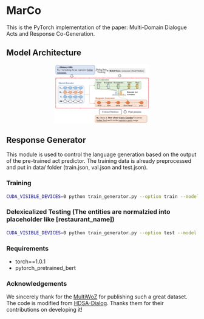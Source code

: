 # MarCo

This is the PyTorch implementation of the paper: Multi-Domain Dialogue Acts and Response Co-Generation.

## Model Architecture
<p align="center">
<img src="resource/marco.png" width="50%" />
</p>

## Response Generator

This module is used to control the language generation based on the output of the pre-trained act predictor. The training data is already preprocessed and put in data/ folder (train.json, val.json and test.json).

### Training

```bash
CUDA_VISIBLE_DEVICES=0 python train_generator.py --option train --model model/ --batch_size 384 --max_seq_length 50 --act_source bert
```

### Delexicalized Testing (The entities are normalzied into placeholder like [restaurant_name])

```bash
CUDA_VISIBLE_DEVICES=0 python train_generator.py --option test --model model/MarCo_BERT --batch_size 384 --max_seq_length 50 --act_source bert
```

### Requirements
- torch==1.0.1
- pytorch_pretrained_bert


### Acknowledgements
We sincerely thank for the [MultiWoZ](https://github.com/budzianowski/multiwoz) for publishing such a great dataset.
The code is modified from [HDSA-Dialog](https://github.com/wenhuchen/HDSA-Dialog). Thanks them for their contributions on developing it!
